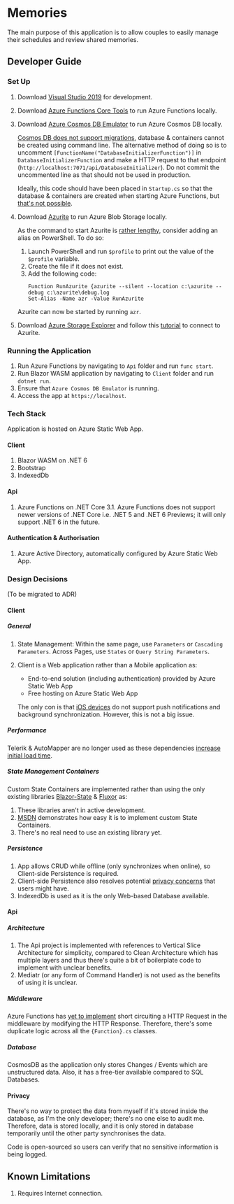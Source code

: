 # Memories

The main purpose of this application is to allow couples to easily manage their schedules and review shared memories.

## Developer Guide

### Set Up

1. Download [Visual Studio 2019](https://visualstudio.microsoft.com/downloads/) for development.
2. Download [Azure Functions Core Tools](https://docs.microsoft.com/en-us/azure/azure-functions/functions-run-local?tabs=windows%2Ccsharp%2Cbash#v2) to run Azure Functions locally.
3. Download [Azure Cosmos DB Emulator](https://docs.microsoft.com/en-us/azure/cosmos-db/local-emulator?tabs=cli%2Cssl-netstd21) to run Azure Cosmos DB locally.

    [Cosmos DB does not support migrations](https://github.com/dotnet/efcore/issues/13200), database & containers cannot be created using command line. The alternative method of doing so is to uncomment `[FunctionName("DatabaseInitializerFunction")]` in `DatabaseInitializerFunction` and make a HTTP request to that endpoint (`http://localhost:7071/api/DatabaseInitializer`). Do not commit the uncommented line as that should not be used in production.

    Ideally, this code should have been placed in `Startup.cs` so that the database & containers are created when starting Azure Functions, but [that's not possible](https://docs.microsoft.com/en-us/azure/azure-functions/functions-dotnet-dependency-injection#caveats).
4. Download [Azurite](https://docs.microsoft.com/en-us/azure/storage/common/storage-use-azurite?tabs=visual-studio) to run Azure Blob Storage locally.
    
    As the command to start Azurite is [rather lengthy](https://docs.microsoft.com/en-us/azure/storage/common/storage-use-azurite?tabs=visual-studio#run-azurite-from-a-command-line), consider adding an alias on PowerShell. To do so:

   1. Launch PowerShell and run `$profile` to print out the value of the `$profile` variable. 
   2. Create the file if it does not exist. 
   3. Add the following code:
      ```
      Function RunAzurite {azurite --silent --location c:\azurite --debug c:\azurite\debug.log
      Set-Alias -Name azr -Value RunAzurite
      ```

   Azurite can now be started by running `azr`.
6. Download [Azure Storage Explorer](https://azure.microsoft.com/en-us/features/storage-explorer/#overview) and follow this [tutorial](https://docs.microsoft.com/en-us/azure/storage/common/storage-use-azurite?tabs=visual-studio#connect-to-azurite-using-http) to connect to Azurite.

### Running the Application

1. Run Azure Functions by navigating to `Api` folder and run `func start`.
1. Run Blazor WASM application by navigating to `Client` folder and run `dotnet run`.
1. Ensure that `Azure Cosmos DB Emulator` is running.
1. Access the app at `https://localhost`.

### Tech Stack

Application is hosted on Azure Static Web App.

#### Client

1. Blazor WASM on .NET 6
1. Bootstrap
1. IndexedDb

#### Api

1. Azure Functions on .NET Core 3.1. Azure Functions does not support newer versions of .NET Core i.e. .NET 5 and .NET 6 Previews; it will only support .NET 6 in the future.

#### Authentication & Authorisation

1. Azure Active Directory, automatically configured by Azure Static Web App.

### Design Decisions

(To be migrated to ADR)

#### Client

##### General

1. State Management: Within the same page, use `Parameters` or `Cascading Parameters`. Across Pages, use `States` or `Query String Parameters`.
1. Client is a Web application rather than a Mobile application as:
    * End-to-end solution (including authentication) provided by Azure Static Web App
    * Free hosting on Azure Static Web App

    The only con is that [iOS devices](https://stackoverflow.com/a/64576541/8828382) do not support push notifications and background synchronization. However, this is not a big issue.

##### Performance

Telerik & AutoMapper are no longer used as these dependencies [increase initial load time](https://zhiyuan-amos.github.io/blog/2021-06-27-dependencies-and-application-startup-time/).

##### State Management Containers

Custom State Containers are implemented rather than using the only existing libraries [Blazor-State](https://github.com/TimeWarpEngineering/blazor-state) & [Fluxor](https://github.com/mrpmorris/Fluxor) as:

1. These libraries aren't in active development.
1. [MSDN](https://docs.microsoft.com/en-us/aspnet/core/blazor/state-management?pivots=webassembly&view=aspnetcore-5.0#in-memory-state-container-service-wasm) demonstrates how easy it is to implement custom State Containers.
1. There's no real need to use an existing library yet.

##### Persistence

1. App allows CRUD while offline (only synchronizes when online), so Client-side Persistence is required.
1. Client-side Persistence also resolves potential [privacy concerns](#Privacy) that users might have.
1. IndexedDb is used as it is the only Web-based Database available.

#### Api

##### Architecture

1. The Api project is implemented with references to Vertical Slice Architecture for simplicity, compared to Clean Architecture which has multiple layers and thus there's quite a bit of boilerplate code to implement with unclear benefits.
1. Mediatr (or any form of Command Handler) is not used as the benefits of using it is unclear.

##### Middleware

Azure Functions has [yet to implement](https://github.com/Azure/azure-functions-dotnet-worker/issues/340) short circuiting a HTTP Request in the middleware by modifying the HTTP Response. Therefore, there's some duplicate logic across all the `{Function}.cs` classes.

##### Database

CosmosDB as the application only stores Changes / Events which are unstructured data. Also, it has a free-tier available compared to SQL Databases.

#### Privacy

There's no way to protect the data from myself if it's stored inside the database, as I'm the only developer; there's no one else to audit me. Therefore, data is stored locally, and it is only stored in database temporarily until the other party synchronises the data.

Code is open-sourced so users can verify that no sensitive information is being logged.

## Known Limitations

1. Requires Internet connection.
